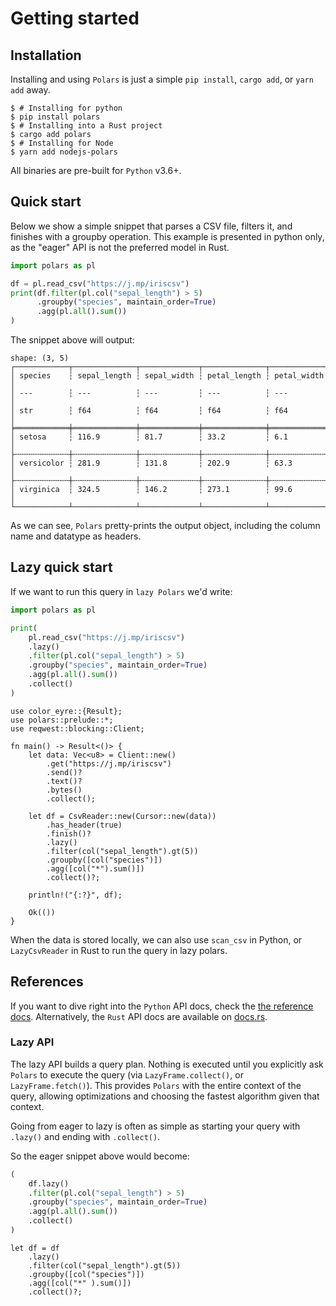# Getting started

## Installation

Installing and using `Polars` is just a simple `pip install`, `cargo add`, or `yarn add` away.

```shell
$ # Installing for python
$ pip install polars
$ # Installing into a Rust project
$ cargo add polars
$ # Installing for Node
$ yarn add nodejs-polars
```

All binaries are pre-built for `Python` v3.6+.

## Quick start

Below we show a simple snippet that parses a CSV file, filters it, and finishes with a
groupby operation.  This example is presented in python only, as the "eager" API is not the preferred model in Rust.

```python
import polars as pl

df = pl.read_csv("https://j.mp/iriscsv")
print(df.filter(pl.col("sepal_length") > 5)
      .groupby("species", maintain_order=True)
      .agg(pl.all().sum())
)
```

The snippet above will output:

```text
shape: (3, 5)
┌────────────┬──────────────┬─────────────┬──────────────┬─────────────┐
│ species    ┆ sepal_length ┆ sepal_width ┆ petal_length ┆ petal_width │
│ ---        ┆ ---          ┆ ---         ┆ ---          ┆ ---         │
│ str        ┆ f64          ┆ f64         ┆ f64          ┆ f64         │
╞════════════╪══════════════╪═════════════╪══════════════╪═════════════╡
│ setosa     ┆ 116.9        ┆ 81.7        ┆ 33.2         ┆ 6.1         │
├╌╌╌╌╌╌╌╌╌╌╌╌┼╌╌╌╌╌╌╌╌╌╌╌╌╌╌┼╌╌╌╌╌╌╌╌╌╌╌╌╌┼╌╌╌╌╌╌╌╌╌╌╌╌╌╌┼╌╌╌╌╌╌╌╌╌╌╌╌╌┤
│ versicolor ┆ 281.9        ┆ 131.8       ┆ 202.9        ┆ 63.3        │
├╌╌╌╌╌╌╌╌╌╌╌╌┼╌╌╌╌╌╌╌╌╌╌╌╌╌╌┼╌╌╌╌╌╌╌╌╌╌╌╌╌┼╌╌╌╌╌╌╌╌╌╌╌╌╌╌┼╌╌╌╌╌╌╌╌╌╌╌╌╌┤
│ virginica  ┆ 324.5        ┆ 146.2       ┆ 273.1        ┆ 99.6        │
└────────────┴──────────────┴─────────────┴──────────────┴─────────────┘
```

As we can see, `Polars` pretty-prints the output object, including the column name and
datatype as headers.

## Lazy quick start

If we want to run this query in `lazy Polars` we'd write:

<div class="tabbed-blocks">

```python
import polars as pl

print(
    pl.read_csv("https://j.mp/iriscsv")
    .lazy()
    .filter(pl.col("sepal_length") > 5)
    .groupby("species", maintain_order=True)
    .agg(pl.all().sum())
    .collect()
)
```

```rust,noplayground
use color_eyre::{Result};
use polars::prelude::*;
use reqwest::blocking::Client;

fn main() -> Result<()> { 
    let data: Vec<u8> = Client::new()
        .get("https://j.mp/iriscsv")
        .send()?
        .text()?
        .bytes()
        .collect();

    let df = CsvReader::new(Cursor::new(data))
        .has_header(true)
        .finish()?
        .lazy()
        .filter(col("sepal_length").gt(5))
        .groupby([col("species")])
        .agg([col("*").sum()])
        .collect()?;

    println!("{:?}", df);

    Ok(())
}
```

</div>

When the data is stored locally, we can also use `scan_csv` in Python, or `LazyCsvReader` in Rust to run the query in lazy polars.

## References

If you want to dive right into the `Python` API docs, check the [the reference docs](POLARS_PY_REF_GUIDE).  Alternatively, the `Rust` API docs are available on [docs.rs](https://docs.rs/polars/latest/polars/).

### Lazy API

The lazy API builds a query plan. Nothing is executed until you explicitly ask `Polars`
to execute the query (via `LazyFrame.collect()`, or `LazyFrame.fetch()`). This provides
`Polars` with the entire context of the query, allowing optimizations and choosing the
fastest algorithm given that context.

Going from eager to lazy is often as simple as starting your query with `.lazy()` and ending with `.collect()`.

So the eager snippet above would become:

<div class="tabbed-blocks">

```python
(
    df.lazy()
    .filter(pl.col("sepal_length") > 5)
    .groupby("species", maintain_order=True)
    .agg(pl.all().sum())
    .collect()
)
```

```rust,noplayground
let df = df
    .lazy()
    .filter(col("sepal_length").gt(5))
    .groupby([col("species")])
    .agg([col("*" ).sum()])
    .collect()?;
```

</div>

